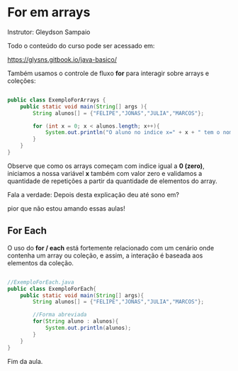 # For em arrays
Instrutor: Gleydson Sampaio

Todo o conteúdo do curso pode ser acessado em:

https://glysns.gitbook.io/java-basico/

Também usamos o controle de fluxo **for** para interagir sobre arrays e coleções: 

```java

public class ExemploForArrays {
    public static void main(String[] args ){
        String alunos[] = {"FELIPE","JONAS","JULIA","MARCOS"};

        for (int x = 0; x < alunos.length; x++){
            System.out.println("O aluno no indice x=" + x + " tem o nome " + alunos[x]);
        }
    }
}

```

Observe que como os arrays começam com indice igual a **0 (zero)**, iniciamos a nossa variável **x** também com valor zero e validamos a quantidade de repetições a partir da quantidade de elementos do array.

Fala a verdade: Depois desta explicação deu até sono em?

pior que não estou amando essas aulas!

## For Each

O uso do **for / each** está fortemente relacionado com um cenário onde contenha um array ou coleção, e assim, a interação é baseada aos elementos da coleção.

```java

//ExemploForEach.java
public class ExemploForEach{
    public static void main(String[] args){
        String alunos[] = {"FELIPE","JONAS","JULIA","MARCOS"};

        //Forma abreviada
        for(String aluno : alunos){
            System.out.println(alunos);
        }
    }
}

```

Fim da aula.
